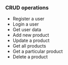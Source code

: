 ### CRUD operations

- Register a user
- Login a user
- Get user data
- Add new product
- Update a product
- Get all products
- Get a particular product
- Delete a product